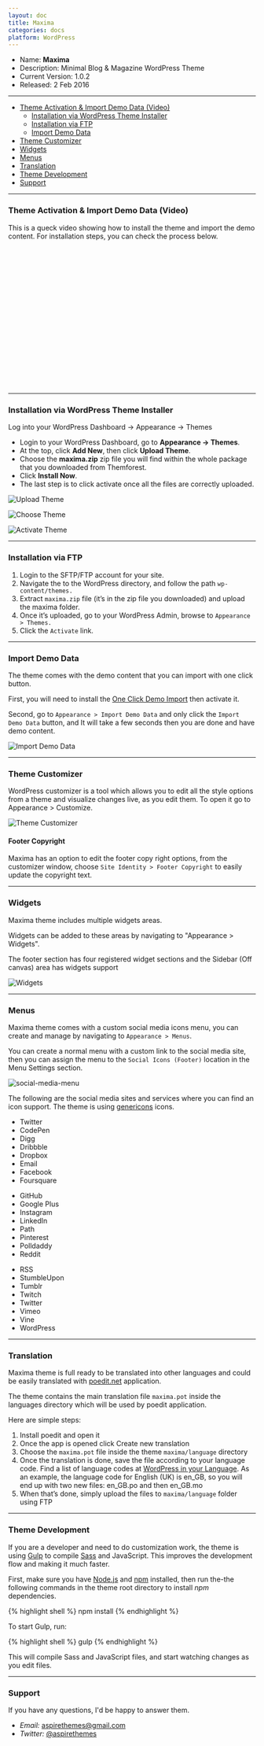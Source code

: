 ```yaml
---
layout: doc
title: Maxima
categories: docs
platform: WordPress
---
```


* Name: **Maxima**
* Description: Minimal Blog & Magazine WordPress Theme
* Current Version: 1.0.2
* Released: 2 Feb 2016

---

* [Theme Activation & Import Demo Data (Video)](#theme-activation--import-demo-data-video)
  * [Installation via WordPress Theme Installer](#installation-via-wordpress-theme-installer)
  * [Installation via FTP](#installation-via-ftp)
  * [Import Demo Data](#import-demo-data)
* [Theme Customizer](#theme-customizer)
* [Widgets](#widgets)
* [Menus](#menus)
* [Translation](#translation)
* [Theme Development](#theme-development)
* [Support](#Support)

---

### Theme Activation & Import Demo Data (Video)

This is a queck video showing how to install the theme and import the demo content. For installation steps, you can check the process below.

<script src="//fast.wistia.com/embed/medias/y78esomvvl.jsonp" async></script><script src="//fast.wistia.com/assets/external/E-v1.js" async></script><div class="wistia_responsive_padding" style="padding:56.25% 0 0 0;position:relative;"><div class="wistia_responsive_wrapper" style="height:100%;left:0;position:absolute;top:0;width:100%;"><div class="wistia_embed wistia_async_y78esomvvl videoFoam=true" style="height:100%;width:100%">&nbsp;</div></div></div>

---

### Installation via WordPress Theme Installer

Log into your WordPress Dashboard → Appearance → Themes

- Login to your WordPress Dashboard, go to **Appearance → Themes**.
- At the top, click **Add New**, then click **Upload Theme**.
- Choose the **maxima.zip** zip file you will find within the whole package that you downloaded from Themforest.
- Click **Install Now**.
- The last step is to click activate once all the files are correctly uploaded.

![Upload Theme](/images/docs/wordpress/maxima/upload-theme.png)

![Choose Theme](/images/docs/wordpress/maxima/choose-theme-file.png)

![Activate Theme](/images/docs/wordpress/maxima/activate-theme.png)

---

### Installation via FTP

1. Login to the SFTP/FTP account for your site.
2. Navigate the to the WordPress directory, and follow the path `wp-content/themes.`
3. Extract `maxima.zip` file (it’s in the zip file you downloaded) and upload the maxima folder.
4. Once it’s uploaded, go to your WordPress Admin, browse to `Appearance > Themes.`
5. Click the `Activate` link.

---

### Import Demo Data

The theme comes with the demo content that you can import with one click button.

First, you will need to install the [One Click Demo Import](https://wordpress.org/plugins/one-click-demo-import/) then activate it.

Second, go to `Appearance > Import Demo Data` and only click the `Import Demo Data` button, and It will take a few seconds then you are done and have demo content.

![Import Demo Data](/images/docs/wordpress/maxima/demo-import.png)

---

### Theme Customizer

WordPress customizer is a tool which allows you to edit all the style options from a theme and visualize changes live, as you edit them. To open it go to Appearance > Customize.

![Theme Customizer](/images/docs/wordpress/maxima/customizer.png)

#### Footer Copyright

Maxima has an option to edit the footer copy right options, from the customizer window, choose `Site Identity > Footer Copyright` to easily update the copyright text.

---

### Widgets

Maxima theme includes multiple widgets areas.

Widgets can be added to these areas by navigating to "Appearance > Widgets".

The footer section has four registered widget sections and the Sidebar (Off canvas) area has widgets support

![Widgets](/images/docs/wordpress/maxima/widgets.png)

---

### Menus

Maxima theme comes with a custom social media icons menu, you can create and manage by navigating to `Appearance > Menus`.

You can create a normal menu with a custom link to the social media site, then you can assign the menu to the `Social Icons (Footer)` location in the Menu Settings section.

![social-media-menu](/images/docs/wordpress/maxima/social-menu.png)

The following are the social media sites and services where you can find an icon support. The theme is using [genericons](http://genericons.com/) icons.

<div class="o-grid">
  <div class="o-grid__col o-grid__col--1-3">
    <ul>
      <li>Twitter</li>
      <li>CodePen</li>
      <li>Digg</li>
      <li>Dribbble</li>
      <li>Dropbox</li>
      <li>Email</li>
      <li>Facebook</li>
      <li>Foursquare</li>
    </ul>
  </div>
  <div class="o-grid__col o-grid__col--1-3">
    <ul>
      <li>GitHub</li>
      <li>Google Plus</li>
      <li>Instagram</li>
      <li>LinkedIn</li>
      <li>Path</li>
      <li>Pinterest</li>
      <li>Polldaddy</li>
      <li>Reddit</li>
    </ul>
  </div>
  <div class="o-grid__col o-grid__col--1-3">
    <ul>
      <li>RSS</li>
      <li>StumbleUpon</li>
      <li>Tumblr</li>
      <li>Twitch</li>
      <li>Twitter</li>
      <li>Vimeo</li>
      <li>Vine</li>
      <li>WordPress</li>
    </ul>
  </div>
</div>

---

### Translation

Maxima theme is full ready to be translated into other languages and could be easily translated with [poedit.net](https://poedit.net/) application.

The theme contains the main translation file `maxima.pot` inside the languages directory which will be used by poedit application.

Here are simple steps:

1. Install poedit and open it
2. Once the app is opened click Create new translation
3. Choose the `maxima.pot` file inside the theme `maxima/language` directory
4. Once the translation is done, save the file according to your language code. Find a list of language codes at [WordPress in your Language](https://make.wordpress.org/polyglots/teams/). As an example, the language code for English (UK) is en_GB, so you will end up with two new files: en_GB.po and then en_GB.mo
5. When that’s done, simply upload the files to `maxima/language` folder using FTP

---

### Theme Development

If you are a developer and need to do customization work, the theme is using [Gulp](https://github.com/gulpjs/gulp) to compile [Sass](http://sass-lang.com/) and JavaScript. This improves the development flow and making it much faster.

First, make sure you have [Node.js](https://nodejs.org/en/) and [npm](https://www.npmjs.com/) installed, then run the-the following commands in the theme root directory to install *npm* dependencies.

{% highlight shell %}
npm install
{% endhighlight %}

To start Gulp, run:

{% highlight shell %}
gulp
{% endhighlight %}

This will compile Sass and JavaScript files, and start watching changes as you edit files.

---

### Support

If you have any questions, I'd be happy to answer them.

* _Email:_ [aspirethemes@gmail.com](mailto:aspirethemes@gmail.com)
* _Twitter:_ [@aspirethemes](https://twitter.com/aspirethemes)